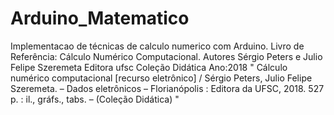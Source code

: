 # Arduino_Matematico
 Implementacao de técnicas de calculo numerico com Arduino.
 Livro de Referência: 
 Cálculo Numérico Computacional. 
 Autores Sérgio Peters e Julio Felipe Szeremeta
 Editora ufsc
 Coleção Didática
 Ano:2018
"
Cálculo numérico computacional [recurso eletrônico] / Sérgio Peters,
Julio Felipe Szeremeta. – Dados eletrônicos – Florianópolis : Editora da
UFSC, 2018.
527 p. : il., gráfs., tabs. – (Coleção Didática)
"	
